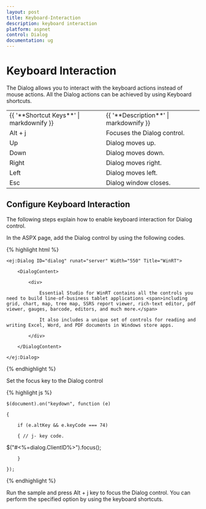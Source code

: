 ```yaml
---
layout: post
title: Keyboard-Interaction
description: keyboard interaction
platform: aspnet
control: Dialog
documentation: ug
---
```


# Keyboard Interaction

The Dialog allows you to interact with the keyboard actions instead of mouse actions. All the Dialog actions can be achieved by using Keyboard shortcuts.


<table>
<tr>
<td>
{{ '**Shortcut Keys**' | markdownify }}</td><td>
{{ '**Description**' | markdownify }}</td></tr>
<tr>
<td>
Alt + j	</td><td>
Focuses the Dialog control.</td></tr>
<tr>
<td>
Up</td><td>
Dialog moves up.</td></tr>
<tr>
<td>
Down</td><td>
Dialog moves down.</td></tr>
<tr>
<td>
Right</td><td>
Dialog moves right.</td></tr>
<tr>
<td>
Left</td><td>
Dialog moves left.</td></tr>
<tr>
<td>
Esc</td><td>
Dialog window closes.</td></tr>
</table>

## Configure Keyboard Interaction

The following steps explain how to enable keyboard interaction for Dialog control.

In the ASPX page, add the Dialog control by using the following codes.

{% highlight html %}





    <ej:Dialog ID="dialog" runat="server" Width="550" Title="WinRT">

        <DialogContent>

            <div>

                Essential Studio for WinRT contains all the controls you need to build line-of-business tablet applications <span>including grid, chart, map, tree map, SSRS report viewer, rich-text editor, pdf viewer, gauges, barcode, editors, and much more.</span>

                It also includes a unique set of controls for reading and writing Excel, Word, and PDF documents in Windows store apps.

            </div>

        </DialogContent>

    </ej:Dialog>





{% endhighlight %}

Set the focus key to the Dialog control

{% highlight js %}



    $(document).on("keydown", function (e)

    {

        if (e.altKey && e.keyCode === 74)

        { // j- key code.

$("#<%=dialog.ClientID%>").focus();

        }

    });





{% endhighlight %}

Run the sample and press Alt + j key to focus the Dialog control. You can perform the specified option by using the keyboard shortcuts.

